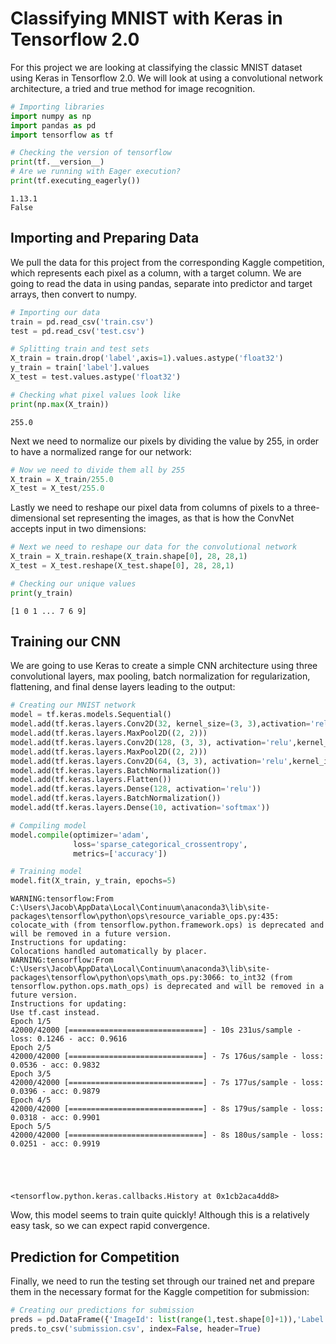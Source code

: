 
# Classifying MNIST with Keras in Tensorflow 2.0

For this project we are looking at classifying the classic MNIST dataset using Keras in Tensorflow 2.0.  We will look at using a convolutional network architecture, a tried and true method for image recognition.


```python
# Importing libraries
import numpy as np
import pandas as pd
import tensorflow as tf
```


```python
# Checking the version of tensorflow
print(tf.__version__)
# Are we running with Eager execution?
print(tf.executing_eagerly())
```

    1.13.1
    False
    

## Importing and Preparing Data
We pull the data for this project from the corresponding Kaggle competition, which represents each pixel as a column, with a target column.  We are going to read the data in using pandas, separate into predictor and target arrays, then convert to numpy.


```python
# Importing our data
train = pd.read_csv('train.csv')
test = pd.read_csv('test.csv')

# Splitting train and test sets
X_train = train.drop('label',axis=1).values.astype('float32')
y_train = train['label'].values
X_test = test.values.astype('float32')
```


```python
# Checking what pixel values look like
print(np.max(X_train))
```

    255.0
    

Next we need to normalize our pixels by dividing the value by 255, in order to have a normalized range for our network:


```python
# Now we need to divide them all by 255
X_train = X_train/255.0
X_test = X_test/255.0
```

Lastly we need to reshape our pixel data from columns of pixels to a three-dimensional set representing the images, as that is how the ConvNet accepts input in two dimensions:


```python
# Next we need to reshape our data for the convolutional network
X_train = X_train.reshape(X_train.shape[0], 28, 28,1)
X_test = X_test.reshape(X_test.shape[0], 28, 28,1)
```


```python
# Checking our unique values
print(y_train)
```

    [1 0 1 ... 7 6 9]
    

## Training our CNN
We are going to use Keras to create a simple CNN architecture using three convolutional layers, max pooling, batch normalization for regularization, flattening, and final dense layers leading to the output:


```python
# Creating our MNIST network
model = tf.keras.models.Sequential()
model.add(tf.keras.layers.Conv2D(32, kernel_size=(3, 3),activation='relu',kernel_initializer='he_normal',input_shape=(28,28,1)))
model.add(tf.keras.layers.MaxPool2D((2, 2)))
model.add(tf.keras.layers.Conv2D(128, (3, 3), activation='relu',kernel_initializer='he_normal'))
model.add(tf.keras.layers.MaxPool2D((2, 2)))
model.add(tf.keras.layers.Conv2D(64, (3, 3), activation='relu',kernel_initializer='he_normal'))
model.add(tf.keras.layers.BatchNormalization())
model.add(tf.keras.layers.Flatten())
model.add(tf.keras.layers.Dense(128, activation='relu'))
model.add(tf.keras.layers.BatchNormalization())
model.add(tf.keras.layers.Dense(10, activation='softmax'))

# Compiling model
model.compile(optimizer='adam',
              loss='sparse_categorical_crossentropy',
              metrics=['accuracy'])

# Training model
model.fit(X_train, y_train, epochs=5)
```

    WARNING:tensorflow:From C:\Users\Jacob\AppData\Local\Continuum\anaconda3\lib\site-packages\tensorflow\python\ops\resource_variable_ops.py:435: colocate_with (from tensorflow.python.framework.ops) is deprecated and will be removed in a future version.
    Instructions for updating:
    Colocations handled automatically by placer.
    WARNING:tensorflow:From C:\Users\Jacob\AppData\Local\Continuum\anaconda3\lib\site-packages\tensorflow\python\ops\math_ops.py:3066: to_int32 (from tensorflow.python.ops.math_ops) is deprecated and will be removed in a future version.
    Instructions for updating:
    Use tf.cast instead.
    Epoch 1/5
    42000/42000 [==============================] - 10s 231us/sample - loss: 0.1246 - acc: 0.9616
    Epoch 2/5
    42000/42000 [==============================] - 7s 176us/sample - loss: 0.0536 - acc: 0.9832
    Epoch 3/5
    42000/42000 [==============================] - 7s 177us/sample - loss: 0.0396 - acc: 0.9879
    Epoch 4/5
    42000/42000 [==============================] - 8s 179us/sample - loss: 0.0318 - acc: 0.9901
    Epoch 5/5
    42000/42000 [==============================] - 8s 180us/sample - loss: 0.0251 - acc: 0.9919
    




    <tensorflow.python.keras.callbacks.History at 0x1cb2aca4dd8>



Wow, this model seems to train quite quickly! Although this is a relatively easy task, so we can expect rapid convergence.

## Prediction for Competition
Finally, we need to run the testing set through our trained net and prepare them in the necessary format for the 
Kaggle competition for submission:


```python
# Creating our predictions for submission
preds = pd.DataFrame({'ImageId': list(range(1,test.shape[0]+1)),'Label': model.predict_classes(X_test)})
preds.to_csv('submission.csv', index=False, header=True)
```
